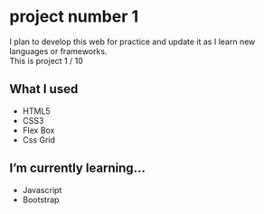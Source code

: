 # project number 1
I plan to develop this web for practice and update it as I learn new languages ​​or frameworks. <br>
This is project 1 / 10

## What I used
- HTML5
- CSS3
- Flex Box
- Css Grid

## I’m currently learning...
- Javascript 
- Bootstrap
